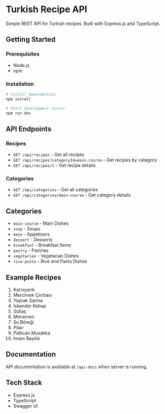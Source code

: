 # Turkish Recipe API

Simple REST API for Turkish recipes. Built with Express.js and TypeScript.

## Getting Started

### Prerequisites
- Node.js
- npm

### Installation
```bash
# Install dependencies
npm install

# Start development server
npm run dev
```

## API Endpoints

### Recipes
- `GET /api/recipes` - Get all recipes
- `GET /api/recipes?categoryId=main-course` - Get recipes by category
- `GET /api/recipes/1` - Get recipe details

### Categories
- `GET /api/categories` - Get all categories
- `GET /api/categories/main-course` - Get category details

## Categories
- `main-course` - Main Dishes
- `soup` - Soups
- `meze` - Appetizers
- `dessert` - Desserts
- `breakfast` - Breakfast Items
- `pastry` - Pastries
- `vegetarian` - Vegetarian Dishes
- `rice-pasta` - Rice and Pasta Dishes

## Example Recipes
1. Karnıyarık
2. Mercimek Çorbası
3. Yaprak Sarma
4. İskender Kebap
5. Sütlaç
6. Menemen
7. Su Böreği
8. Pilav
9. Patlıcan Musakka
10. İmam Bayıldı

## Documentation
API documentation is available at `/api-docs` when server is running.

## Tech Stack
- Express.js
- TypeScript
- Swagger UI
